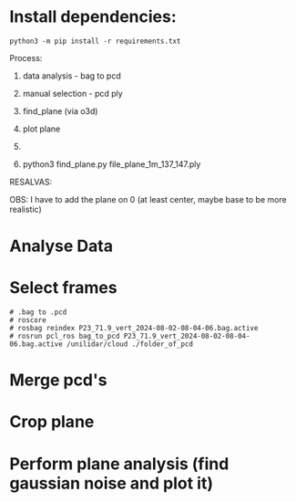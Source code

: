 # Install dependencies:

```
python3 -m pip install -r requirements.txt
```

Process:
1. data analysis - bag to pcd
2. manual selection - pcd ply
3. find_plane (via o3d) 
4. plot plane
5. 

4. python3 find_plane.py file_plane_1m_137_147.ply

RESALVAS:

OBS: I have to add the plane on 0 (at least center, maybe base to be more realistic)

# Analyse Data

# Select frames
    # .bag to .pcd
    # roscore
    # rosbag reindex P23_71.9_vert_2024-08-02-08-04-06.bag.active 
    # rosrun pcl_ros bag_to_pcd P23_71.9_vert_2024-08-02-08-04-06.bag.active /unilidar/cloud ./folder_of_pcd

# Merge pcd's

# Crop plane


# Perform plane analysis (find gaussian noise and plot it)
